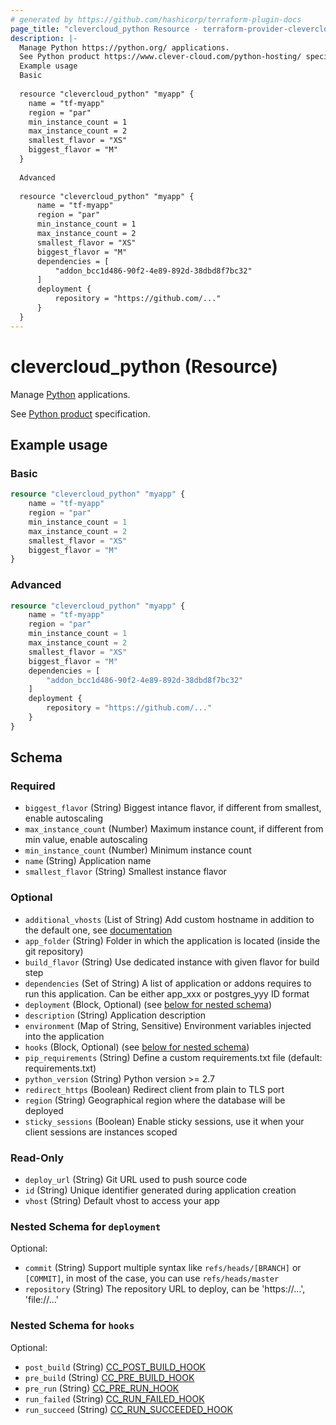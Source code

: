 ```yaml
---
# generated by https://github.com/hashicorp/terraform-plugin-docs
page_title: "clevercloud_python Resource - terraform-provider-clevercloud"
description: |-
  Manage Python https://python.org/ applications.
  See Python product https://www.clever-cloud.com/python-hosting/ specification.
  Example usage
  Basic
  
  resource "clevercloud_python" "myapp" {
  	name = "tf-myapp"
  	region = "par"
  	min_instance_count = 1
  	max_instance_count = 2
  	smallest_flavor = "XS"
  	biggest_flavor = "M"
  }
  
  Advanced
  
  resource "clevercloud_python" "myapp" {
      name = "tf-myapp"
      region = "par"
      min_instance_count = 1
      max_instance_count = 2
      smallest_flavor = "XS"
      biggest_flavor = "M"
      dependencies = [
          "addon_bcc1d486-90f2-4e89-892d-38dbd8f7bc32"
      ]
      deployment {
          repository = "https://github.com/..."
      }
  }
---
```


# clevercloud_python (Resource)

Manage [Python](https://python.org/) applications.

See [Python product](https://www.clever-cloud.com/python-hosting/) specification.

## Example usage

### Basic

```terraform
resource "clevercloud_python" "myapp" {
	name = "tf-myapp"
	region = "par"
	min_instance_count = 1
	max_instance_count = 2
	smallest_flavor = "XS"
	biggest_flavor = "M"
}
```

### Advanced

```terraform
resource "clevercloud_python" "myapp" {
    name = "tf-myapp"
    region = "par"
    min_instance_count = 1
    max_instance_count = 2
    smallest_flavor = "XS"
    biggest_flavor = "M"
    dependencies = [
        "addon_bcc1d486-90f2-4e89-892d-38dbd8f7bc32"
    ]
    deployment {
        repository = "https://github.com/..."
    }
}
```



<!-- schema generated by tfplugindocs -->
## Schema

### Required

- `biggest_flavor` (String) Biggest intance flavor, if different from smallest, enable autoscaling
- `max_instance_count` (Number) Maximum instance count, if different from min value, enable autoscaling
- `min_instance_count` (Number) Minimum instance count
- `name` (String) Application name
- `smallest_flavor` (String) Smallest instance flavor

### Optional

- `additional_vhosts` (List of String) Add custom hostname in addition to the default one, see [documentation](https://www.clever-cloud.com/doc/administrate/domain-names/)
- `app_folder` (String) Folder in which the application is located (inside the git repository)
- `build_flavor` (String) Use dedicated instance with given flavor for build step
- `dependencies` (Set of String) A list of application or addons requires to run this application.
Can be either app_xxx or postgres_yyy ID format
- `deployment` (Block, Optional) (see [below for nested schema](#nestedblock--deployment))
- `description` (String) Application description
- `environment` (Map of String, Sensitive) Environment variables injected into the application
- `hooks` (Block, Optional) (see [below for nested schema](#nestedblock--hooks))
- `pip_requirements` (String) Define a custom requirements.txt file (default: requirements.txt)
- `python_version` (String) Python version >= 2.7
- `redirect_https` (Boolean) Redirect client from plain to TLS port
- `region` (String) Geographical region where the database will be deployed
- `sticky_sessions` (Boolean) Enable sticky sessions, use it when your client sessions are instances scoped

### Read-Only

- `deploy_url` (String) Git URL used to push source code
- `id` (String) Unique identifier generated during application creation
- `vhost` (String) Default vhost to access your app

<a id="nestedblock--deployment"></a>
### Nested Schema for `deployment`

Optional:

- `commit` (String) Support multiple syntax like `refs/heads/[BRANCH]` or `[COMMIT]`, in most of the case, you can use `refs/heads/master`
- `repository` (String) The repository URL to deploy, can be 'https://...', 'file://...'


<a id="nestedblock--hooks"></a>
### Nested Schema for `hooks`

Optional:

- `post_build` (String) [CC_POST_BUILD_HOOK](https://www.clever-cloud.com/doc/develop/build-hooks/#post-build-cc_post_build_hook)
- `pre_build` (String) [CC_PRE_BUILD_HOOK](https://www.clever-cloud.com/doc/develop/build-hooks/#pre-build-cc_pre_build_hook)
- `pre_run` (String) [CC_PRE_RUN_HOOK](https://www.clever-cloud.com/doc/develop/build-hooks/#pre-run-cc_pre_run_hook)
- `run_failed` (String) [CC_RUN_FAILED_HOOK](https://www.clever-cloud.com/doc/develop/build-hooks/#run-succeeded-cc_run_succeeded_hook-or-failed-cc_run_failed_hook)
- `run_succeed` (String) [CC_RUN_SUCCEEDED_HOOK](https://www.clever-cloud.com/doc/develop/build-hooks/#run-succeeded-cc_run_succeeded_hook-or-failed-cc_run_failed_hook)
